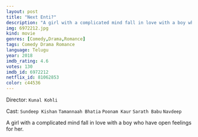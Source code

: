 ```yaml
---
layout: post
title: "Next Enti?"
description: "A girl with a complicated mind fall in love with a boy who have open feelings for her..."
img: 6972212.jpg
kind: movie
genres: [Comedy,Drama,Romance]
tags: Comedy Drama Romance 
language: Telugu
year: 2018
imdb_rating: 4.6
votes: 130
imdb_id: 6972212
netflix_id: 81062853
color: c44536
---
```

Director: `Kunal Kohli`  

Cast: `Sundeep Kishan` `Tamannaah Bhatia` `Poonam Kaur` `Sarath Babu` `Navdeep` 

A girl with a complicated mind fall in love with a boy who have open feelings for her.